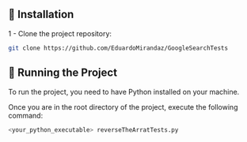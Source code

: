 ## 🔧 Installation

1 - Clone the project repository:

```bash
git clone https://github.com/EduardoMirandaz/GoogleSearchTests
```

## 🚀 Running the Project

To run the project, you need to have Python installed on your machine.

Once you are in the root directory of the project, execute the following command:

```bash
<your_python_executable> reverseTheArratTests.py
```


